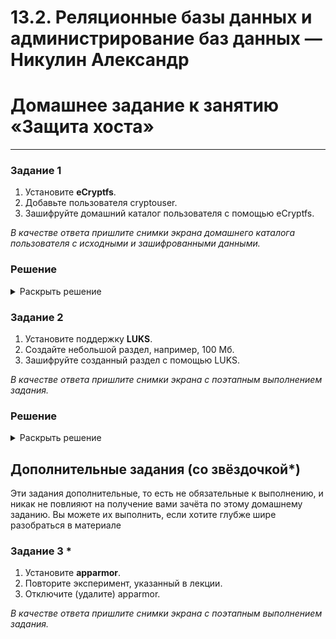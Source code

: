 # 13.2. Реляционные базы данных и администрирование баз данных — Никулин Александр
# Домашнее задание к занятию  «Защита хоста»

------

### Задание 1

1. Установите **eCryptfs**.
2. Добавьте пользователя cryptouser.
3. Зашифруйте домашний каталог пользователя с помощью eCryptfs.

*В качестве ответа  пришлите снимки экрана домашнего каталога пользователя с исходными и зашифрованными данными.*  

### Решение
<details>
  <summary>Раскрыть решение</summary>

  - Вариант 1:
    - Создание пользователя сразу с шифрованием директории
    - ![image](https://github.com/ADNikulin/netology/assets/44374132/f6942fda-48f6-4b70-8294-7d4ee74b2cac)
  - Вариант 2:
    - Создание пользователя, потом шифрование
    - ![image](https://github.com/ADNikulin/netology/assets/44374132/219d0845-d0a6-415e-a4ec-8647c32fdeda)
    - ![image](https://github.com/ADNikulin/netology/assets/44374132/02822b80-6b70-49e5-a5d6-5eabad217142)
    - ![image](https://github.com/ADNikulin/netology/assets/44374132/c5efc868-a775-44ea-9c0c-9c34488b38ba)

</details>

### Задание 2

1. Установите поддержку **LUKS**.
2. Создайте небольшой раздел, например, 100 Мб.
3. Зашифруйте созданный раздел с помощью LUKS.

*В качестве ответа пришлите снимки экрана с поэтапным выполнением задания.*

### Решение
<details>
  <summary>Раскрыть решение</summary>
  
  - ![image](https://github.com/ADNikulin/netology/assets/44374132/1cad321e-d7ea-428a-8f1c-4d410e5ea0af)
  - ![image](https://github.com/ADNikulin/netology/assets/44374132/dc7cbecb-ecb3-4022-9c91-25092c1597ac)
  - ![image](https://github.com/ADNikulin/netology/assets/44374132/25ecaa05-1c85-4eaf-bef3-11060ce40d7a)
  - ![image](https://github.com/ADNikulin/netology/assets/44374132/4a943f2e-0f07-451f-9b72-03c1368a59ca)
  - ![image](https://github.com/ADNikulin/netology/assets/44374132/c097891b-3117-4586-abd3-8afcd5019959)

</details>

## Дополнительные задания (со звёздочкой*)

Эти задания дополнительные, то есть не обязательные к выполнению, и никак не повлияют на получение вами зачёта по этому домашнему заданию. Вы можете их выполнить, если хотите глубже шире разобраться в материале

### Задание 3 *

1. Установите **apparmor**.
2. Повторите эксперимент, указанный в лекции.
3. Отключите (удалите) apparmor.


*В качестве ответа пришлите снимки экрана с поэтапным выполнением задания.*
